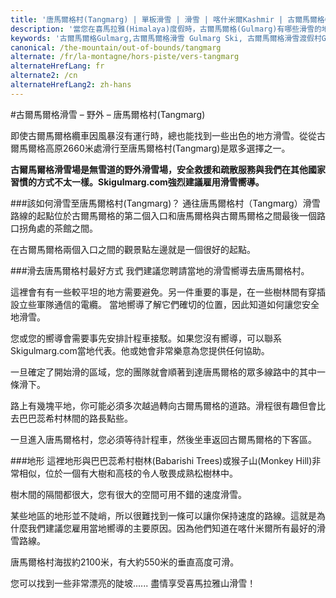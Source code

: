 ```yaml
---
title: '唐馬爾格村(Tangmarg) | 單板滑雪 | 滑雪 | 喀什米爾Kashmir | 古爾馬爾格Gulmarg | 印度India | Skigulmarg.com'
description: '當您在喜馬拉雅(Himalaya)度假時，古爾馬爾格(Gulmarg)有哪些滑雪的地方呢？ 建議您從古爾馬爾格(Gulmarg)滑雪場滑雪至唐馬爾格村(Tangmarg)會是您在喀什米爾(Kashmir)地區滑雪的不錯的選擇。'
keywords: '古爾馬爾格Gulmarg,古爾馬爾格滑雪 Gulmarg Ski, 古爾馬爾格滑雪渡假村Gulmarg Ski Resort, 喀什米爾滑雪Skiing in the Himalayas, 印度滑雪Skiing in India, 喜馬拉雅Himalaya, 喀什米爾Kashmir, Skigulmarg.com'
canonical: /the-mountain/out-of-bounds/tangmarg
alternate: /fr/la-montagne/hors-piste/vers-tangmarg
alternateHrefLang: fr
alternate2: /cn
alternateHrefLang2: zh-hans
---
```


#古爾馬爾格滑雪 – 野外 – 唐馬爾格村(Tangmarg)

即使古爾馬爾格纜車因風暴沒有運行時，總也能找到一些出色的地方滑雪。從從古爾馬爾格高原2660米處滑行至唐馬爾格村(Tangmarg)是眾多選擇之一。

**古爾馬爾格滑雪場是無雪道的野外滑雪場，安全救援和疏散服務與我們在其他國家習慣的方式不太一樣。Skigulmarg.com強烈建議雇用滑雪嚮導。**

###該如何滑雪至唐馬爾格村(Tangmarg)？
通往唐馬爾格村（Tangmarg）滑雪路線的起點位於古爾馬爾格的第二個入口和唐馬爾格與古爾馬爾格之間最後一個路口拐角處的茶館之間。

在古爾馬爾格兩個入口之間的觀景點左邊就是一個很好的起點。

###滑去唐馬爾格村最好方式
我們建議您聘請當地的滑雪嚮導去唐馬爾格村。

這裡會有有一些較平坦的地方需要避免。另一件重要的事是，在一些樹林間有穿插設立些軍隊通信的電纜。 當地嚮導了解它們確切的位置，因此知道如何讓您安全地滑雪。

您或您的嚮導會需要事先安排計程車接駁。如果您沒有嚮導，可以聯系Skigulmarg.com當地代表。他或她會非常樂意為您提供任何協助。

一旦確定了開始滑的區域，您的團隊就會順著到達唐馬爾格的眾多線路中的其中一條滑下。

路上有幾塊平地，你可能必須多次越過轉向古爾馬爾格的道路。滑程很有趣但會比去巴巴蕊希村林間的路長點些。

一旦進入唐馬爾格村，您必須等待計程車，然後坐車返回古爾馬爾格的下客區。


###地形
這裡地形與巴巴蕊希村樹林(Babarishi Trees)或猴子山(Monkey Hill)非常相似，位於一個有大樹和高枝的令人敬畏成熟松樹林中。

樹木間的隔間都很大，您有很大的空間可用不錯的速度滑雪。

某些地區的地形並不陡峭，所以很難找到一條可以讓你保持速度的路線。這就是為什麼我們建議您雇用當地嚮導的主要原因。因為他們知道在喀什米爾所有最好的滑雪路線。

唐馬爾格村海拔約2100米，有大約550米的垂直高度可滑。

您可以找到一些非常漂亮的陡坡...... 盡情享受喜馬拉雅山滑雪！
